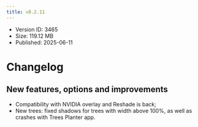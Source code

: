 ```yaml
---
title: v0.2.11
---
```


*   Version ID: 3465
*   Size: 119.12 MB
*   Published: 2025-06-11

# Changelog

## New features, options and improvements

*   Compatibility with NVIDIA overlay and Reshade is back;
*   New trees: fixed shadows for trees with width above 100%, as well as crashes with Trees Planter app.
